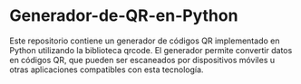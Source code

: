 # Generador-de-QR-en-Python
Este repositorio contiene un generador de códigos QR implementado en Python utilizando la biblioteca qrcode. El generador permite convertir datos en códigos QR, que pueden ser escaneados por dispositivos móviles u otras aplicaciones compatibles con esta tecnología.
